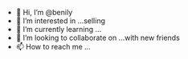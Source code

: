 - 👋 Hi, I’m @benily
- 👀 I’m interested in ...selling 
- 🌱 I’m currently learning ...
- 💞️ I’m looking to collaborate on ...with new friends
- 📫 How to reach me ...

<!---
benily/benily is a ✨ special ✨ repository because its `README.md` (this file) appears on your GitHub profile.
You can click the Preview link to take a look at your changes.
--->
